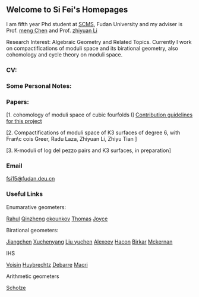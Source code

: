 ## Welcome to Si Fei's  Homepages

I am fifth year Phd student at [SCMS](http://www.scms.fudan.edu.cn/), Fudan University and my adviser is Prof. [meng Chen](http://homepage.fudan.edu.cn/mchen/) and Prof. [zhiyuan Li](http://homepage.fudan.edu.cn/zhiyuanli/?winzoom=1)

Research Interest: Algebraic Geometry and Related Topics. Currently I work on compactifications of moduli space and its birational geometry, also  cohomology and cycle theory on moduli space.

### CV:


### Some Personal Notes:


### Papers:
[1. cohomology of moduli space of cubic fourfolds I] [Contribution guidelines for this project](docs/cohomology_I.pdf)




[2. Compactifications of moduli space of K3 surfaces of degree 6, with Fran\c cois Greer, Radu Laza, Zhiyuan Li, Zhiyu Tian ]

[3. K-moduli of log del pezzo pairs and K3 surfaces, in preparation]

### Email

fsi15@fudan.deu.cn

### Useful Links

Enumarative geometers:

[Rahul](https://people.math.ethz.ch/~rahul/)
[Qinzheng](http://bicmr.pku.edu.cn/~qizheng/#)
[okounkov](http://www.math.columbia.edu/~okounkov/)
[Thomas](http://wwwf.imperial.ac.uk/~rpwt/)
[Joyce](http://people.maths.ox.ac.uk/joyce/)

Birational geometers:

[Jiangchen](http://homepage.fudan.edu.cn/chenjiang/)
[Xuchenyang](https://web.math.princeton.edu/~chenyang/)
[Liu yuchen](https://web.math.princeton.edu/~yuchenl/)
[Alexeev](http://alpha.math.uga.edu/~valery/)
[Hacon](http://www.math.utah.edu/~hacon/)
[Birkar](https://www.dpmms.cam.ac.uk/~cb496/)
[Mckernan](http://www.math.ucsd.edu/~jmckerna/)

IHS 

[Voisin](https://webusers.imj-prg.fr/~claire.voisin/)
[Huybrechtz](http://www.math.uni-bonn.de/~huybrech/)
[Debarre](https://webusers.imj-prg.fr/olivier.debarre)
[Macri](https://www.imo.universite-paris-saclay.fr/~macri/)

Arithmetic geometers

[Scholze](http://www.math.uni-bonn.de/people/scholze/)

